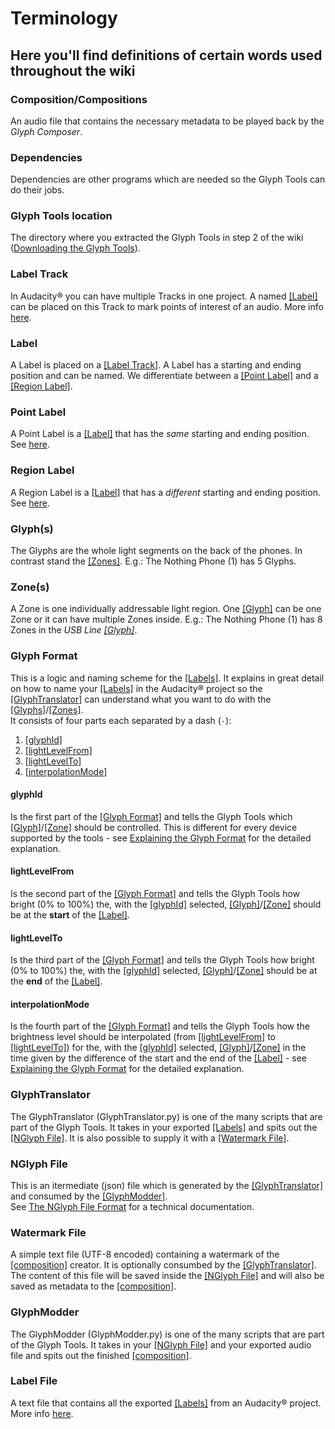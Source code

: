 # Terminology

## Here you'll find definitions of certain words used throughout the wiki

### Composition/Compositions
An audio file that contains the necessary metadata to be played back by the *Glyph Composer*.

### Dependencies
Dependencies are other programs which are needed so the Glyph Tools can do their jobs.

### Glyph Tools location
The directory where you extracted the Glyph Tools in step 2 of the wiki ([Downloading the Glyph Tools](./2_Downloading%20Glyph%20Tools.md)).

### Label Track
In Audacity&reg; you can have multiple Tracks in one project. A named [\[Label\]](#label) can be placed on this Track to mark points of interest of an audio. More info [here](https://manual.audacityteam.org/man/label_tracks.html).

### Label
A Label is placed on a [\[Label Track\]](#label-track). A Label has a starting and ending position and can be named. We differentiate between a [\[Point Label\]](#point-label) and a [\[Region Label\]](#region-label).

### Point Label
A Point Label is a [\[Label\]](#label) that has the *same* starting and ending position. See [here](https://manual.audacityteam.org/man/label_tracks.html#Point_labels_and_region_labels).

### Region Label
A Region Label is a [\[Label\]](#label) that has a *different* starting and ending position. See [here](https://manual.audacityteam.org/man/label_tracks.html#Point_labels_and_region_labels).

### Glyph(s)
The Glyphs are the whole light segments on the back of the phones. In contrast stand the [\[Zones\]](#zones). E.g.: The Nothing Phone (1) has 5 Glyphs.

### Zone(s)
A Zone is one individually addressable light region. One [\[Glyph\]](#glyphs) can be one Zone or it can have multiple Zones inside. E.g.: The Nothing Phone (1) has 8 Zones in the *USB Line [\[Glyph\]](#glyphs)*.

### Glyph Format
This is a logic and naming scheme for the [\[Labels\]](#label). It explains in great detail on how to name your [\[Labels\]](#label) in the Audacity&reg; project so the [\[GlyphTranslator\]](#glyphtranslator) can understand what you want to do with the [\[Glyphs\]](#glyphs)/[\[Zones\]](#zones).  
It consists of four parts each separated by a dash (`-`):
1. [\[glyphId\]](#glyphid)
2. [\[lightLevelFrom\]](#lightlevelfrom)
3. [\[lightLevelTo\]](#lightlevelto)
4. [\[interpolationMode\]](#interpolationmode)

#### glyphId
Is the first part of the [\[Glyph Format\]](#glyph-format) and tells the Glyph Tools which [\[Glyph\]](#glyphs)/[\[Zone\]](#zones) should be controlled. This is different for every device supported by the tools - see [Explaining the Glyph Format](./4_First%20Composition/1_Explaining%20the%20Glyph%20Format.md#the-four-sections-explained-in-detail) for the detailed explanation.

#### lightLevelFrom
Is the second part of the [\[Glyph Format\]](#glyph-format) and tells the Glyph Tools how bright (0% to 100%) the, with the [\[glyphId\]](#glyphid) selected, [\[Glyph\]](#glyphs)/[\[Zone\]](#zones) should be at the **start** of the [\[Label\]](#label).

#### lightLevelTo
Is the third part of the [\[Glyph Format\]](#glyph-format) and tells the Glyph Tools how bright (0% to 100%) the, with the [\[glyphId\]](#glyphid) selected, [\[Glyph\]](#glyphs)/[\[Zone\]](#zones) should be at the **end** of the [\[Label\]](#label).

#### interpolationMode
Is the fourth part of the [\[Glyph Format\]](#glyph-format) and tells the Glyph Tools how the brightness level should be interpolated (from [\[lightLevelFrom\]](#lightlevelfrom) to [\[lightLevelTo\]](#lightlevelto)) for the, with the [\[glyphId\]](#glyphid) selected, [\[Glyph\]](#glyphs)/[\[Zone\]](#zones) in the time given by the difference of the start and the end of the [\[Label\]](#label)  - see [Explaining the Glyph Format](./4_First%20Composition/1_Explaining%20the%20Glyph%20Format.md#the-four-sections-explained-in-detail) for the detailed explanation.

### GlyphTranslator
The GlyphTranslator (GlyphTranslator.py) is one of the many scripts that are part of the Glyph Tools. It takes in your exported [\[Labels\]](#label) and spits out the [\[NGlyph File\]](#nglyph-file). It is also possible to supply it with a [\[Watermark File\]](#watermark-file).

### NGlyph File
This is an itermediate (json) file which is generated by the [\[GlyphTranslator\]](#glyphtranslator) and consumed by the [\[GlyphModder\]](#glyphmodder).  
See [The NGlyph File Format](./9_The%20NGlyph%20File%20Format.md) for a technical documentation.

### Watermark File
A simple text file (UTF-8 encoded) containing a watermark of the [\[composition\]](#compositioncompositions) creator. It is optionally consumbed by the [\[GlyphTranslator\]](#glyphtranslator).  
The content of this file will be saved inside the [\[NGlyph File\]](#nglyph-file) and will also be saved as metadata to the [\[composition\]](#compositioncompositions).

### GlyphModder
The GlyphModder (GlyphModder.py) is one of the many scripts that are part of the Glyph Tools. It takes in your [\[NGlyph File\]](#nglyph-file) and your exported audio file and spits out the finished [\[composition\]](#compositioncompositions).

### Label File
A text file that contains all the exported [\[Labels\]](#label) from an Audacity&reg; project. More info [here](https://manual.audacityteam.org/man/importing_and_exporting_labels.html).

